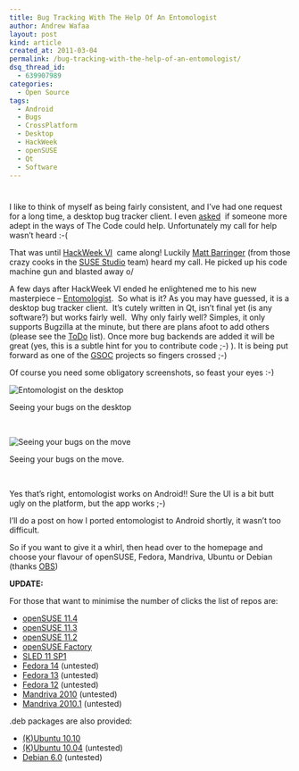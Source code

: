 ```yaml
---
title: Bug Tracking With The Help Of An Entomologist
author: Andrew Wafaa
layout: post
kind: article
created_at: 2011-03-04
permalink: /bug-tracking-with-the-help-of-an-entomologist/
dsq_thread_id:
  - 639907989
categories:
  - Open Source
tags:
  - Android
  - Bugs
  - CrossPlatform
  - Desktop
  - HackWeek
  - openSUSE
  - Qt
  - Software
---
```

# 

I like to think of myself as being fairly consistent, and I’ve had one request for a long time, a desktop bug tracker client. I even [asked][1]  if someone more adept in the ways of The Code could help. Unfortunately my call for help wasn’t heard :-( 

 [1]: http://www.wafaa.eu/entry/bugging-bugs---a-call-for-help-1-20.html "Help needed for a fat bug tracker"

That was until [HackWeek VI][3]  came along! Luckily [Matt Barringer][4] (from those crazy cooks in the [SUSE Studio][5] team) heard my call. He picked up his code machine gun and blasted away o/

 [3]: http://news.opensuse.org/2011/01/19/hackweek-vi/ "Novell / openSUSE HackWeek VI"
 [4]: http://en.opensuse.org/User:Mbarringer "Znggo the Entomologist"
 [5]: http://susestudio.com/ "Appliances made easy"

A few days after HackWeek VI ended he enlightened me to his new masterpiece – [Entomologist][6].  So what is it? As you may have guessed, it is a desktop bug tracker client.  It’s cutely written in Qt, isn’t final yet (is any software?) but works fairly well.  Why only fairly well? Simples, it only supports Bugzilla at the minute, but there are plans afoot to add others (please see the [ToDo][7] list). Once more bug backends are added it will be great (yes, this is a subtle hint for you to contribute code ;-) ). It is being put forward as one of the [GSOC][9] projects so fingers crossed ;-) 

 [6]: http://entomologist.sourceforge.net/ "Desktop bug tracker client"
 [7]: http://entomologist.sourceforge.net/#todo "what needs to be done"
 [9]: http://en.opensuse.org/openSUSE:GSOC_2011_Ideas#Cross_Platform_Bug_Tracker_Client "Part of openSUSE's submission"

Of course you need some obligatory screenshots, so feast your eyes :-)

![Entomologist on the desktop][11]

 [11]: https://lh6.googleusercontent.com/_ObpIMjebLDY/TXC_A6xeQLI/AAAAAAAAAOY/FDjKJM3lPV8/s912/entomologist-desktop.png

Seeing your bugs on the desktop

 

![Seeing your bugs on the move][12]

 [12]: https://lh5.googleusercontent.com/_ObpIMjebLDY/TXC_Aq_GPaI/AAAAAAAAAOU/qEmmPWywluo/s640/entomologist-android1.png

Seeing your bugs on the move.

 

Yes that’s right, entomologist works on Android!! Sure the UI is a bit butt ugly on the platform, but the app works ;-)

I’ll do a post on how I ported entomologist to Android shortly, it wasn’t too difficult.

So if you want to give it a whirl, then head over to the homepage and choose your flavour of openSUSE, Fedora, Mandriva, Ubuntu or Debian (thanks [OBS][13])

 [13]: http://en.opensuse.org/Portal:Build_Service "The openSUSE Build Service"

**UPDATE:**

For those that want to minimise the number of clicks the list of repos are:

*   [openSUSE 11.4][14]
*   [openSUSE 11.3][15]
*   [openSUSE 11.2][16]
*   [openSUSE Factory][17]
*   [SLED 11 SP1][18]
*   [Fedora 14][19] (untested)
*   [Fedora 13][20] (untested)
*   [Fedora 12][21] (untested)
*   [Mandriva 2010][22] (untested)
*   [Mandriva 2010.1][23] (untested)

 [14]: http://software.opensuse.org/ymp/home:mbarringer/openSUSE_11.4/entomologist.ymp?base=openSUSE:11.4&query=Entomologist
 [15]: http://software.opensuse.org/ymp/home:mbarringer/openSUSE_11.3/entomologist.ymp?base=openSUSE:11.3&query=entomologist
 [16]: http://software.opensuse.org/ymp/home:mbarringer/openSUSE_11.2/entomologist.ymp?base=openSUSE:11.2&query=entomologist
 [17]: http://software.opensuse.org/ymp/home:mbarringer/openSUSE_Factory/entomologist.ymp?base=openSUSE:Factory&query=Entomologist
 [18]: http://software.opensuse.org/ymp/home:mbarringer/SLE_11_SP1/entomologist.ymp?base=SUSE:SLE-11:SP1&query=entomologist
 [19]: http://software.opensuse.org/ymp/home:mbarringer/Fedora_14/entomologist.ymp?base=Fedora:14&query=Entomologist
 [20]: http://software.opensuse.org/ymp/home:mbarringer/Fedora_13/entomologist.ymp?base=Fedora:13&query=Entomologist
 [21]: http://software.opensuse.org/ymp/home:mbarringer/Fedora_12/entomologist.ymp?base=Fedora:12&query=Entomologist
 [22]: http://software.opensuse.org/ymp/home:mbarringer/Mandriva_2010/entomologist.ymp?base=Mandriva:2010&query=Entomologist
 [23]: http://software.opensuse.org/ymp/home:mbarringer/Mandriva_2010.1/entomologist.ymp?base=Mandriva:2010.1&query=Entomologist

.deb packages are also provided:

*   [(K)Ubuntu 10.10][24]
*   [(K)Ubuntu 10.04][25] (untested)
*   [Debian 6.0][26] (untested)

 [24]: http://download.opensuse.org/repositories/home:/mbarringer/xUbuntu_10.10/
 [25]: http://download.opensuse.org/repositories/home:/mbarringer/xUbuntu_10.04/
 [26]: http://download.opensuse.org/repositories/home:/mbarringer/Debian_6.0/
